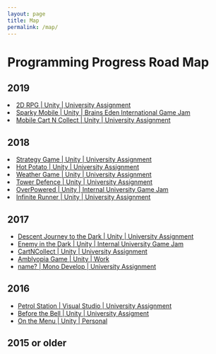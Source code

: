 ```yaml
---
layout: page
title: Map
permalink: /map/
---
```


<h1>Programming Progress Road Map</h1>

<h2>2019</h2>
<li><a href="https://dominikwaldowski5510.github.io/Dominik_Waldowski_Porfolio/porfolio/update/2019/01/19/2DRPG.html">2D RPG | Unity | University Assignment </a></li>
<li><a href="https://dominikwaldowski5510.github.io/Dominik_Waldowski_Porfolio/porfolio/update/2019/01/19/SparkyMobile.html">Sparky Mobile | Unity | Brains Eden International Game Jam</a></li>
<li><a href="https://dominikwaldowski5510.github.io/Dominik_Waldowski_Porfolio/porfolio/update/2019/01/19/CartNCollectMobile.html">Mobile Cart N Collect | Unity | University Assignment </a></li>
<h2>2018</h2>
<li><a href="https://dominikwaldowski5510.github.io/Dominik_Waldowski_Porfolio/porfolio/update/2018/01/18/StrategyGame.html">Strategy Game | Unity | University Assignment</a></li>
<li><a href="https://dominikwaldowski5510.github.io/Dominik_Waldowski_Porfolio/porfolio/update/2018/01/18/HotPotato.html">Hot Potato | Unity | University Assignment </a></li>
<li><a href="https://dominikwaldowski5510.github.io/Dominik_Waldowski_Porfolio/porfolio/update/2018/01/18/WeatherGame.html">Weather Game | Unity | University Assignment </a></li>
<li><a href="https://dominikwaldowski5510.github.io/Dominik_Waldowski_Porfolio/porfolio/update/2018/01/18/TowerDefence.html">Tower Defence | Unity | University Assignment</a></li>
<li><a href="https://dominikwaldowski5510.github.io/Dominik_Waldowski_Porfolio/porfolio/update/2018/01/18/OverPowered.html">OverPowered | Unity | Internal University Game Jam</a></li>
<li><a href="https://dominikwaldowski5510.github.io/Dominik_Waldowski_Porfolio/porfolio/update/2018/06/06/InfiniteRunner.html">Infinite Runner | Unity | University Assignment</a></li>
<h2>2017</h2>
<ul>
  <li><a href="https://dominikwaldowski5510.github.io/Dominik_Waldowski_Porfolio/porfolio/update/2017/01/17/DescentJourneyInTheDark.html">Descent Journey to the Dark | Unity | University Assignment</a></li>
  <li><a href="https://dominikwaldowski5510.github.io/Dominik_Waldowski_Porfolio/porfolio/update/2017/01/17/EnemyInTheDark.html">Enemy in the Dark | Unity | Internal University Game Jam</a></li>
  <li><a href="https://dominikwaldowski5510.github.io/Dominik_Waldowski_Porfolio/porfolio/update/2017/01/17/CartNCollect.html">CartNCollect | Unity | University Assignment</a></li>
  <li><a href="https://dominikwaldowski5510.github.io/Dominik_Waldowski_Porfolio/porfolio/update/2017/01/17/AmblyopiaGame.html"> Amblyopia Game | Unity | Work </a></li>
  <li><a href="https://dominikwaldowski5510.github.io/Dominik_Waldowski_Porfolio/porfolio/update/2017/01/17/MonoDevelopGame.html"> name? | Mono Develop | University Assignment</a></li>
  </ul>
<h2>2016</h2>
<ul>
  <li><a href="https://dominikwaldowski5510.github.io/Dominik_Waldowski_Porfolio/porfolio/update/2016/01/16/PetrolGame.html">Petrol Station  | Visual Studio | University Assignment</a></li>
  <li><a href="https://dominikwaldowski5510.github.io/Dominik_Waldowski_Porfolio/porfolio/update/2016/01/01/BeforeTheBell.html">Before the Bell | Unity | University Assigment</a> </li>
  <li><a href="https://dominikwaldowski5510.github.io/Dominik_Waldowski_Porfolio/porfolio/update/2016/01/16/OnTheMenu.html">On the Menu | Unity | Personal</a></li>
  </ul>
<h2> 2015 or older</h2>






